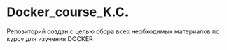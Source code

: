 # Docker_course_K.C.
Репозиторий создан с целью сбора всех необходимых материалов по курсу для изучения DOCKER
